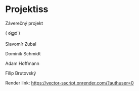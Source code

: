 # Projektiss
Záverečný projekt 

( ఠൠఠ )

Slavomír Zubal

Dominik Schmidt

Adam Hoffmann

Filip Brutovský

Render link: https://vector-sscript.onrender.com/?authuser=0
